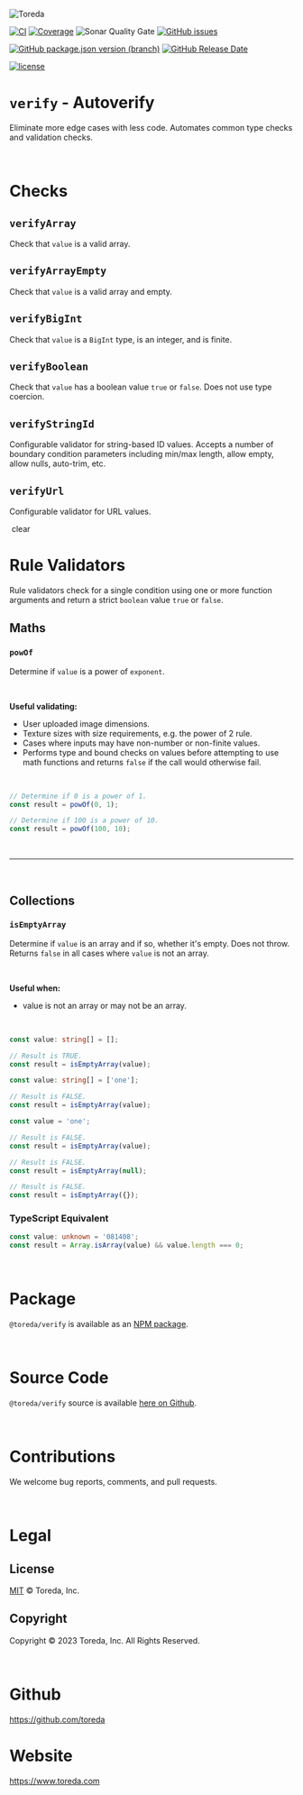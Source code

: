 ![Toreda](https://content.toreda.com/logo/toreda-logo.png)

[![CI](https://img.shields.io/github/actions/workflow/status/toreda/verify/main.yml?branch=master&style=for-the-badge)](https://github.com/toreda/verify/actions) [![Coverage](https://img.shields.io/sonar/coverage/toreda_cache?server=https%3A%2F%2Fsonarcloud.io&style=for-the-badge)](https://sonarcloud.io/dashboard?id=toreda_cache) ![Sonar Quality Gate](https://img.shields.io/sonar/quality_gate/toreda_cache?server=https%3A%2F%2Fsonarcloud.io&style=for-the-badge) [![GitHub issues](https://img.shields.io/github/issues/toreda/verify?style=for-the-badge)](https://github.com/toreda/verify/issues)


[![GitHub package.json version (branch)](https://img.shields.io/github/package-json/v/toreda/verify/master?style=for-the-badge)](https://github.com/toreda/verify/releases/latest)
[![GitHub Release Date](https://img.shields.io/github/release-date/toreda/verify?style=for-the-badge)](https://github.com/toreda/verify/releases/latest)

[![license](https://img.shields.io/github/license/toreda/verify?style=for-the-badge)](https://github.com/toreda/verify/blob/master/LICENSE)

# `verify` - Autoverify
Eliminate more edge cases with less code. Automates common type checks and validation checks.

&nbsp;

# Checks
## `verifyArray`
Check that `value` is a valid array.
## `verifyArrayEmpty`
Check that `value` is a valid array and empty.
## `verifyBigInt`
Check that `value` is a `BigInt` type, is an integer, and is finite.
## `verifyBoolean`
Check that `value` has a boolean value `true` or `false`. Does not use type coercion.
## `verifyStringId`
Configurable validator for string-based ID values. Accepts a number of boundary condition parameters including min/max length, allow empty, allow nulls, auto-trim, etc.
## `verifyUrl`
Configurable validator for URL values.

&nbsp;clear


# Rule Validators
Rule validators check for a single condition using one or more function arguments and return a strict `boolean` value `true` or `false`.



## Maths
### `powOf`
Determine if `value` is a power of `exponent`.

&nbsp;

**Useful validating:**
  * User uploaded image dimensions.
  * Texture sizes with size requirements, e.g. the power of 2 rule.
  * Cases where inputs may have non-number or non-finite values.
* Performs type and bound checks on values before attempting to use math functions and returns `false` if the call would otherwise fail.

&nbsp;
```typescript
// Determine if 0 is a power of 1.
const result = powOf(0, 1);
```
```typescript
// Determine if 100 is a power of 10.
const result = powOf(100, 10);
```

&nbsp;

---

&nbsp;
## Collections
### `isEmptyArray`
Determine if `value` is an array and if so, whether it's empty. Does not throw. Returns `false` in all cases where `value` is not an array.

&nbsp;

**Useful when:**
* value is not an array or may not be an array.


&nbsp;
```typescript
const value: string[] = [];

// Result is TRUE.
const result = isEmptyArray(value);
```

```typescript
const value: string[] = ['one'];

// Result is FALSE.
const result = isEmptyArray(value);
```

```typescript
const value = 'one';

// Result is FALSE.
const result = isEmptyArray(value);
```

```typescript
// Result is FALSE.
const result = isEmptyArray(null);
```

```typescript
// Result is FALSE.
const result = isEmptyArray({});
```

### TypeScript Equivalent
```typescript
const value: unknown = '081408';
const result = Array.isArray(value) && value.length === 0;
```

&nbsp;

# Package
`@toreda/verify` is available as an [NPM package](https://www.npmjs.com/package/@toreda/verify).

&nbsp;

# Source Code
`@toreda/verify` source is available [here on Github](https://www.npmjs.com/package/@toreda/verify).


&nbsp;
# Contributions
We welcome bug reports, comments, and pull requests.

&nbsp;
# Legal

## License
[MIT](LICENSE) &copy; Toreda, Inc.

## Copyright
Copyright &copy; 2023 Toreda, Inc. All Rights Reserved.

&nbsp;

# Github
https://github.com/toreda

# Website
https://www.toreda.com

